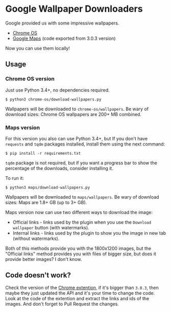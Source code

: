 # Google Wallpaper Downloaders

Google provided us with some impressive wallpapers.

* [Chrome OS][Chrome OS link]
* [Google Maps][Maps link] (code exported from 3.0.3 version)

Now you can use them locally!

## Usage

### Chrome OS version

Just use Python 3.4+, no dependencies required.
```
$ python3 chrome-os/download-wallpapers.py
```

Wallpapers will be downloaded to `chrome-os/wallpapers`.
Be wary of download sizes: Chrome OS wallpapers are 200+ MB combined.

### Maps version

For this version you also can use Python 3.4+, but If you don't have `requests` and `tqdm` packages installed, install them using the next command:
```
$ pip install -r requirements.txt
```
`tqdm` package is not required, but if you want a progress bar to show the percentage of the downloads, consider installing it.

To run it:
```
$ python3 maps/download-wallpapers.py
```

Wallpapers will be downloaded to `maps/wallpapers`.
Be wary of download sizes: Maps are 1.8+ GB (up to 3+ GB).

Maps version now can use two different ways to download the image:
* Official links - links used by the plugin when you use the `Download wallpaper` button (with watermarks).
* Internal links - links used by the plugin to show you the image in new tab (without watermarks).

Both of this methods provide you with the 1800x1200 images, but the "Official links" method provides you with files of bigger size, but does it provide better images? I don't know.

## Code doesn't work?
Check the version of the [Chrome extention][Maps link], if it's bigger than `3.0.3`, then maybe they just updated the API and it's your time to change the code. Look at the code of the extention and extract the links and ids of the images. And don't forget to Pull Request the changes.

[Chrome OS link]: https://chrome.google.com/webstore/detail/chrome-os-wallpapers/dkfibabkihblcenahmcdmfepojcejoan
[Maps link]: https://chrome.google.com/webstore/detail/earth-view-from-google-ma/bhloflhklmhfpedakmangadcdofhnnoh
